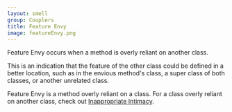 ```yaml
---
layout: smell
group: Couplers
title: Feature Envy
image: featureEnvy.png
---
```

Feature Envy occurs when a method is overly reliant on another class.

This is an indication that the feature of the other class could be defined in a better location, such as in the envious method's class, a super class of both classes, or another unrelated class.

Feature Envy is a method overly reliant on a class. For a class overly reliant on another class, check out [Inappropriate Intimacy](inappropriate-intimacy).
